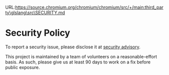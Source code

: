 URL:https://source.chromium.org/chromium/chromium/src/+/main:third_party\glslang\src\SECURITY.md
# Security Policy

To report a security issue, please disclose it at [security advisory](https://github.com/KhronosGroup/glslang/security/advisories/new).

This project is maintained by a team of volunteers on a reasonable-effort basis. As
such, please give us at least 90 days to work on a fix before public exposure.
